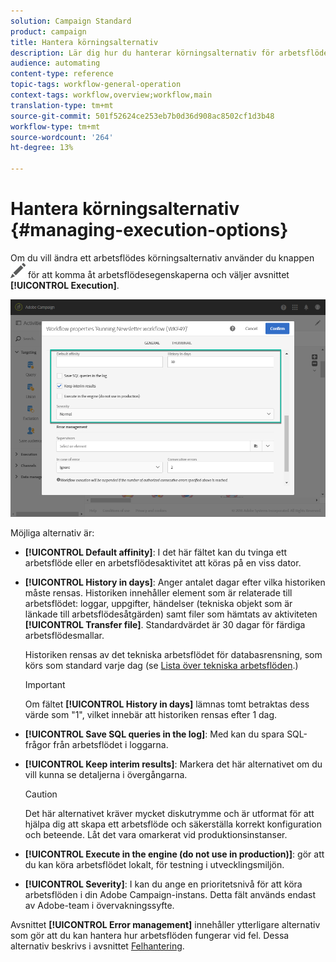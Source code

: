 ```yaml
---
solution: Campaign Standard
product: campaign
title: Hantera körningsalternativ
description: Lär dig hur du hanterar körningsalternativ för arbetsflöden.
audience: automating
content-type: reference
topic-tags: workflow-general-operation
context-tags: workflow,overview;workflow,main
translation-type: tm+mt
source-git-commit: 501f52624ce253eb7b0d36d908ac8502cf1d3b48
workflow-type: tm+mt
source-wordcount: '264'
ht-degree: 13%

---
```



# Hantera körningsalternativ {#managing-execution-options}

Om du vill ändra ett arbetsflödes körningsalternativ använder du knappen ![](assets/edit_darkgrey-24px.png) för att komma åt arbetsflödesegenskaperna och väljer avsnittet **[!UICONTROL Execution]**.

![](assets/wkf_execution_6.png)

Möjliga alternativ är:

* **[!UICONTROL Default affinity]**: I det här fältet kan du tvinga ett arbetsflöde eller en arbetsflödesaktivitet att köras på en viss dator.

* **[!UICONTROL History in days]**: Anger antalet dagar efter vilka historiken måste rensas. Historiken innehåller element som är relaterade till arbetsflödet: loggar, uppgifter, händelser (tekniska objekt som är länkade till arbetsflödesåtgärden) samt filer som hämtats av aktiviteten **[!UICONTROL Transfer file]**. Standardvärdet är 30 dagar för färdiga arbetsflödesmallar.

   Historiken rensas av det tekniska arbetsflödet för databasrensning, som körs som standard varje dag (se [Lista över tekniska arbetsflöden](../../administration/using/technical-workflows.md).)

   >[!IMPORTANT]
   >
   >Om fältet **[!UICONTROL History in days]** lämnas tomt betraktas dess värde som &quot;1&quot;, vilket innebär att historiken rensas efter 1 dag.

* **[!UICONTROL Save SQL queries in the log]**: Med kan du spara SQL-frågor från arbetsflödet i loggarna.

* **[!UICONTROL Keep interim results]**: Markera det här alternativet om du vill kunna se detaljerna i övergångarna.

   >[!CAUTION]
   >
   >Det här alternativet kräver mycket diskutrymme och är utformat för att hjälpa dig att skapa ett arbetsflöde och säkerställa korrekt konfiguration och beteende. Låt det vara omarkerat vid produktionsinstanser.

* **[!UICONTROL Execute in the engine (do not use in production)]**: gör att du kan köra arbetsflödet lokalt, för testning i utvecklingsmiljön.

* **[!UICONTROL Severity]**: I kan du ange en prioritetsnivå för att köra arbetsflöden i din Adobe Campaign-instans. Detta fält används endast av Adobe-team i övervakningssyfte.

Avsnittet **[!UICONTROL Error management]** innehåller ytterligare alternativ som gör att du kan hantera hur arbetsflöden fungerar vid fel. Dessa alternativ beskrivs i avsnittet [Felhantering](../../automating/using/monitoring-workflow-execution.md#error-management).
